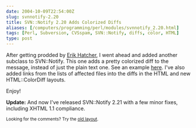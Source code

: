```yaml
--- 
date: 2004-10-09T22:54:00Z
slug: svnnotify-2.20
title: SVN::Notify 2.20 Adds Colorized Diffs
aliases: [/computers/programming/perl/modules/svnnotify_2.20.html]
tags: [Perl, Subversion, CVSspam, SVN::Notify, diffs, color, HTML]
type: post
---
```


<p>After getting prodded by <a href="http://www.blogscene.org/erik" title="Erik Hatcher - Blog">Erik Hatcher</a>, I went ahead and added another subclass to SVN::Notify. This one adds a pretty colorized diff to the message, instead of just the plain text one. See an example <a href="/computers/programming/perl/modules/svnnotify_colordiff_example.html" title="SVN::Notify::HTML::ColorDiff example">here</a>. I've also added links from the lists of affected files into the diffs in the HTML and new HTML::ColorDiff layouts.</p>

<p>Enjoy!</p>

<p><strong>Update:</strong> And now I've released SVN::Notify 2.21 with a few minor fixes, including XHTML 1.1 compliance.</p>
<p class="past"><small>Looking for the comments? Try the <a rel="nofollow" href="//past.justatheory.com/computers/programming/perl/modules/svnnotify_2.20.html">old layout</a>.</small></p>


